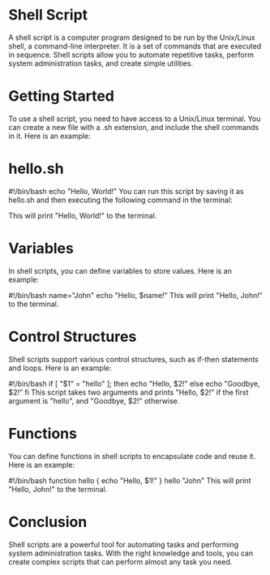 # Shell Script
A shell script is a computer program designed to be run by the Unix/Linux shell, a command-line interpreter. It is a set of commands that are executed in sequence. Shell scripts allow you to automate repetitive tasks, perform system administration tasks, and create simple utilities.

# Getting Started
To use a shell script, you need to have access to a Unix/Linux terminal. You can create a new file with a .sh extension, and include the shell commands in it. Here is an example:

# hello.sh

#!/bin/bash
echo "Hello, World!"
You can run this script by saving it as hello.sh and then executing the following command in the terminal:


This will print "Hello, World!" to the terminal.

# Variables
In shell scripts, you can define variables to store values. Here is an example:


#!/bin/bash
name="John"
echo "Hello, $name!"
This will print "Hello, John!" to the terminal.

# Control Structures
Shell scripts support various control structures, such as if-then statements and loops. Here is an example:


#!/bin/bash
if [ "$1" = "hello" ]; then
  echo "Hello, $2!"
else
  echo "Goodbye, $2!"
fi
This script takes two arguments and prints "Hello, $2!" if the first argument is "hello", and "Goodbye, $2!" otherwise.

# Functions
You can define functions in shell scripts to encapsulate code and reuse it. Here is an example:


#!/bin/bash
function hello {
  echo "Hello, $1!"
}
hello "John"
This will print "Hello, John!" to the terminal.

# Conclusion
Shell scripts are a powerful tool for automating tasks and performing system administration tasks. With the right knowledge and tools, you can create complex scripts that can perform almost any task you need.